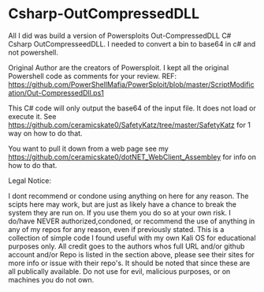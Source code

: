 # Csharp-OutCompressedDLL
All I did was build a version of Powersploits Out-CompressedDLL C# Csharp OutCompresseedDLL. I needed to convert a bin to base64 in c# and not powershell. 

Original Author are the creators of Powersploit.
I kept all the original Powershell code as comments for your review.
REF: https://github.com/PowerShellMafia/PowerSploit/blob/master/ScriptModification/Out-CompressedDll.ps1


This C# code will only output the base64 of the input file. It does not load or execute it. See https://github.com/ceramicskate0/SafetyKatz/tree/master/SafetyKatz for 1 way on how to do that.

You want to pull it down from a web page see my https://github.com/ceramicskate0/dotNET_WebClient_Assembley for info on how to do that.

Legal Notice:

I dont recommend or condone using anything on here for any reason. The scipts here may work, but are just as likely have a chance to break the system they are run on. If you use them you do so at your own risk. I do/have NEVER authorized,condoned, or recommend the use of anything in any of my repos for any reason, even if previously stated. This is a collection of simple code I found useful with my own Kali OS for educational purposes only. All credit goes to the authors whos full URL and/or github account and/or Repo is listed in the section above, please see their sites for more info or issue with their repo's. It should be noted that since these are all publically available. Do not use for evil, malicious purposes, or on machines you do not own.
